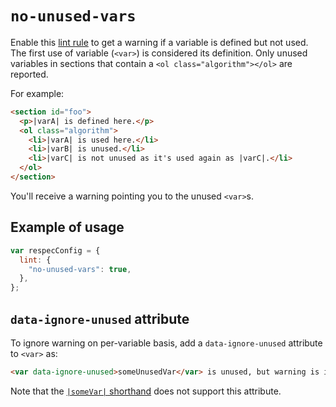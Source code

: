 # `no-unused-vars`

Enable this [lint rule](lint) to get a warning if a variable is defined but not used. The first use of variable (`<var>`) is considered its definition. Only unused variables in sections that contain a `<ol class="algorithm"></ol>` are reported.

For example:

```html "example": "Used and unused variables."
<section id="foo">
  <p>|varA| is defined here.</p>
  <ol class="algorithm">
    <li>|varA| is used here.</li>
    <li>|varB| is unused.</li>
    <li>|varC| is not unused as it's used again as |varC|.</li>
  </ol>
</section>
```

You'll receive a warning pointing you to the unused `<var>`s.

## Example of usage

```js "example": "Enable no-unused-vars linter rule."
var respecConfig = {
  lint: {
    "no-unused-vars": true,
  },
};
```

## `data-ignore-unused` attribute

To ignore warning on per-variable basis, add a `data-ignore-unused` attribute to `<var>` as:

```html "example": "Use data-ignore-unused  attribute to ignore the warning."
<var data-ignore-unused>someUnusedVar</var> is unused, but warning is ignored.
```

Note that the [`|someVar|` shorthand](Shorthands-Guide#variables-in-algorithms) does not support this attribute.
